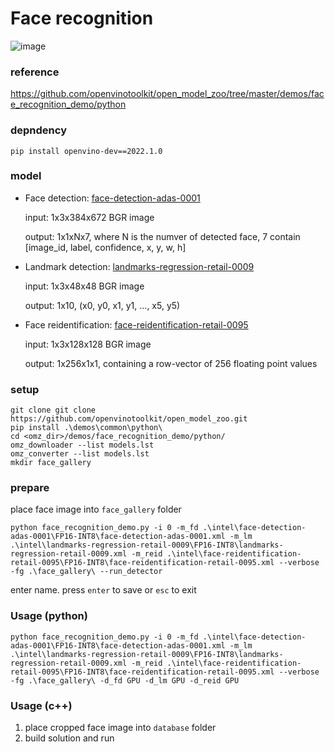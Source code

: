 # Face recognition

![image](./demo.gif)

### reference 
https://github.com/openvinotoolkit/open_model_zoo/tree/master/demos/face_recognition_demo/python

### depndency
`pip install openvino-dev==2022.1.0`

### model
* Face detection: [face-detection-adas-0001](https://docs.openvino.ai/2019_R1/_face_detection_adas_0001_description_face_detection_adas_0001.html)

    input: 1x3x384x672 BGR image 

    output: 1x1xNx7, where N is the numver of detected face, 7 contain [image_id, label, confidence, x, y, w, h]

* Landmark detection: [landmarks-regression-retail-0009](https://docs.openvino.ai/2019_R1/_landmarks_regression_retail_0009_description_landmarks_regression_retail_0009.html)

    input: 1x3x48x48 BGR image

    output: 1x10, (x0, y0, x1, y1, ..., x5, y5)

* Face reidentification: [face-reidentification-retail-0095](https://docs.openvino.ai/2019_R1/_face_reidentification_retail_0095_description_face_reidentification_retail_0095.html)

    input: 1x3x128x128 BGR image

    output: 1x256x1x1, containing a row-vector of 256 floating point values

### setup
```
git clone git clone https://github.com/openvinotoolkit/open_model_zoo.git
pip install .\demos\common\python\
cd <omz_dir>/demos/face_recognition_demo/python/
omz_downloader --list models.lst
omz_converter --list models.lst
mkdir face_gallery
```

### prepare
place face image into `face_gallery` folder

```
python face_recognition_demo.py -i 0 -m_fd .\intel\face-detection-adas-0001\FP16-INT8\face-detection-adas-0001.xml -m_lm .\intel\landmarks-regression-retail-0009\FP16-INT8\landmarks-regression-retail-0009.xml -m_reid .\intel\face-reidentification-retail-0095\FP16-INT8\face-reidentification-retail-0095.xml --verbose -fg .\face_gallery\ --run_detector
```

enter name. press `enter` to save or `esc` to exit

### Usage (python)
```
python face_recognition_demo.py -i 0 -m_fd .\intel\face-detection-adas-0001\FP16-INT8\face-detection-adas-0001.xml -m_lm .\intel\landmarks-regression-retail-0009\FP16-INT8\landmarks-regression-retail-0009.xml -m_reid .\intel\face-reidentification-retail-0095\FP16-INT8\face-reidentification-retail-0095.xml --verbose -fg .\face_gallery\ -d_fd GPU -d_lm GPU -d_reid GPU
```

### Usage (c++)
1. place cropped face image into `database` folder
2. build solution and run

